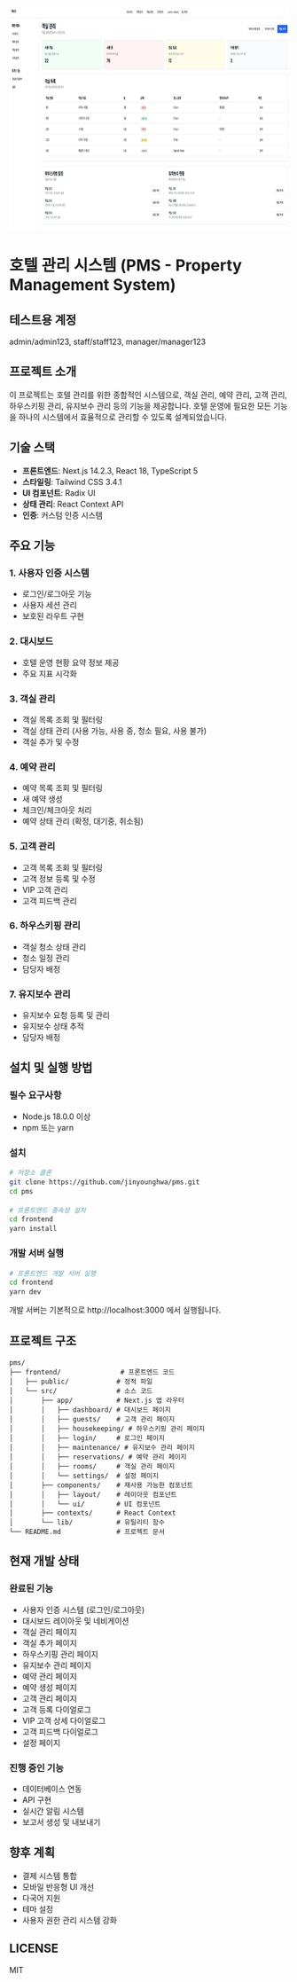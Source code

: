 <img src="./image.jpg" width="900" height="400">

# 호텔 관리 시스템 (PMS - Property Management System)

## 테스트용 계정
admin/admin123, staff/staff123, manager/manager123

## 프로젝트 소개

이 프로젝트는 호텔 관리를 위한 종합적인 시스템으로, 객실 관리, 예약 관리, 고객 관리, 하우스키핑 관리, 유지보수 관리 등의 기능을 제공합니다. 호텔 운영에 필요한 모든 기능을 하나의 시스템에서 효율적으로 관리할 수 있도록 설계되었습니다.

## 기술 스택

- **프론트엔드**: Next.js 14.2.3, React 18, TypeScript 5
- **스타일링**: Tailwind CSS 3.4.1
- **UI 컴포넌트**: Radix UI
- **상태 관리**: React Context API
- **인증**: 커스텀 인증 시스템

## 주요 기능

### 1. 사용자 인증 시스템
- 로그인/로그아웃 기능
- 사용자 세션 관리
- 보호된 라우트 구현

### 2. 대시보드
- 호텔 운영 현황 요약 정보 제공
- 주요 지표 시각화

### 3. 객실 관리
- 객실 목록 조회 및 필터링
- 객실 상태 관리 (사용 가능, 사용 중, 청소 필요, 사용 불가)
- 객실 추가 및 수정

### 4. 예약 관리
- 예약 목록 조회 및 필터링
- 새 예약 생성
- 체크인/체크아웃 처리
- 예약 상태 관리 (확정, 대기중, 취소됨)

### 5. 고객 관리
- 고객 목록 조회 및 필터링
- 고객 정보 등록 및 수정
- VIP 고객 관리
- 고객 피드백 관리

### 6. 하우스키핑 관리
- 객실 청소 상태 관리
- 청소 일정 관리
- 담당자 배정

### 7. 유지보수 관리
- 유지보수 요청 등록 및 관리
- 유지보수 상태 추적
- 담당자 배정

## 설치 및 실행 방법

### 필수 요구사항
- Node.js 18.0.0 이상
- npm 또는 yarn

### 설치

```bash
# 저장소 클론
git clone https://github.com/jinyounghwa/pms.git
cd pms

# 프론트엔드 종속성 설치
cd frontend
yarn install
```

### 개발 서버 실행

```bash
# 프론트엔드 개발 서버 실행
cd frontend
yarn dev
```

개발 서버는 기본적으로 http://localhost:3000 에서 실행됩니다.

## 프로젝트 구조

```
pms/
├── frontend/               # 프론트엔드 코드
│   ├── public/            # 정적 파일
│   └── src/               # 소스 코드
│       ├── app/           # Next.js 앱 라우터
│       │   ├── dashboard/ # 대시보드 페이지
│       │   ├── guests/    # 고객 관리 페이지
│       │   ├── housekeeping/ # 하우스키핑 관리 페이지
│       │   ├── login/     # 로그인 페이지
│       │   ├── maintenance/ # 유지보수 관리 페이지
│       │   ├── reservations/ # 예약 관리 페이지
│       │   ├── rooms/     # 객실 관리 페이지
│       │   └── settings/  # 설정 페이지
│       ├── components/    # 재사용 가능한 컴포넌트
│       │   ├── layout/    # 레이아웃 컴포넌트
│       │   └── ui/        # UI 컴포넌트
│       ├── contexts/      # React Context
│       └── lib/           # 유틸리티 함수
└── README.md              # 프로젝트 문서
```

## 현재 개발 상태

### 완료된 기능
- 사용자 인증 시스템 (로그인/로그아웃)
- 대시보드 레이아웃 및 네비게이션
- 객실 관리 페이지
- 객실 추가 페이지
- 하우스키핑 관리 페이지
- 유지보수 관리 페이지
- 예약 관리 페이지
- 예약 생성 페이지
- 고객 관리 페이지
- 고객 등록 다이얼로그
- VIP 고객 상세 다이얼로그
- 고객 피드백 다이얼로그
- 설정 페이지

### 진행 중인 기능
- 데이터베이스 연동
- API 구현
- 실시간 알림 시스템
- 보고서 생성 및 내보내기

## 향후 계획
- 결제 시스템 통합
- 모바일 반응형 UI 개선
- 다국어 지원
- 테마 설정
- 사용자 권한 관리 시스템 강화

## LICENSE
MIT

